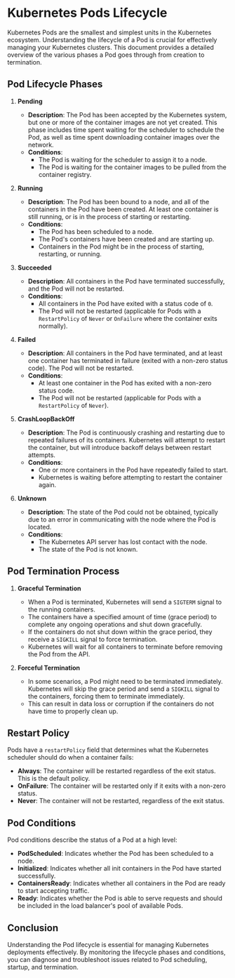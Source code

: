 # Kubernetes Pods Lifecycle

Kubernetes Pods are the smallest and simplest units in the Kubernetes ecosystem. Understanding the lifecycle of a Pod is crucial for effectively managing your Kubernetes clusters. This document provides a detailed overview of the various phases a Pod goes through from creation to termination.

## Pod Lifecycle Phases

1. **Pending**
   - **Description**: The Pod has been accepted by the Kubernetes system, but one or more of the container images are not yet created. This phase includes time spent waiting for the scheduler to schedule the Pod, as well as time spent downloading container images over the network.
   - **Conditions**:
     - The Pod is waiting for the scheduler to assign it to a node.
     - The Pod is waiting for the container images to be pulled from the container registry.

2. **Running**
   - **Description**: The Pod has been bound to a node, and all of the containers in the Pod have been created. At least one container is still running, or is in the process of starting or restarting.
   - **Conditions**:
     - The Pod has been scheduled to a node.
     - The Pod's containers have been created and are starting up.
     - Containers in the Pod might be in the process of starting, restarting, or running.

3. **Succeeded**
   - **Description**: All containers in the Pod have terminated successfully, and the Pod will not be restarted.
   - **Conditions**:
     - All containers in the Pod have exited with a status code of `0`.
     - The Pod will not be restarted (applicable for Pods with a `RestartPolicy` of `Never` or `OnFailure` where the container exits normally).

4. **Failed**
   - **Description**: All containers in the Pod have terminated, and at least one container has terminated in failure (exited with a non-zero status code). The Pod will not be restarted.
   - **Conditions**:
     - At least one container in the Pod has exited with a non-zero status code.
     - The Pod will not be restarted (applicable for Pods with a `RestartPolicy` of `Never`).

5. **CrashLoopBackOff**
   - **Description**: The Pod is continuously crashing and restarting due to repeated failures of its containers. Kubernetes will attempt to restart the container, but will introduce backoff delays between restart attempts.
   - **Conditions**:
     - One or more containers in the Pod have repeatedly failed to start.
     - Kubernetes is waiting before attempting to restart the container again.

6. **Unknown**
   - **Description**: The state of the Pod could not be obtained, typically due to an error in communicating with the node where the Pod is located.
   - **Conditions**:
     - The Kubernetes API server has lost contact with the node.
     - The state of the Pod is not known.

## Pod Termination Process

1. **Graceful Termination**
   - When a Pod is terminated, Kubernetes will send a `SIGTERM` signal to the running containers.
   - The containers have a specified amount of time (grace period) to complete any ongoing operations and shut down gracefully.
   - If the containers do not shut down within the grace period, they receive a `SIGKILL` signal to force termination.
   - Kubernetes will wait for all containers to terminate before removing the Pod from the API.

2. **Forceful Termination**
   - In some scenarios, a Pod might need to be terminated immediately. Kubernetes will skip the grace period and send a `SIGKILL` signal to the containers, forcing them to terminate immediately.
   - This can result in data loss or corruption if the containers do not have time to properly clean up.

## Restart Policy

Pods have a `restartPolicy` field that determines what the Kubernetes scheduler should do when a container fails:

- **Always**: The container will be restarted regardless of the exit status. This is the default policy.
- **OnFailure**: The container will be restarted only if it exits with a non-zero status.
- **Never**: The container will not be restarted, regardless of the exit status.

## Pod Conditions

Pod conditions describe the status of a Pod at a high level:

- **PodScheduled**: Indicates whether the Pod has been scheduled to a node.
- **Initialized**: Indicates whether all init containers in the Pod have started successfully.
- **ContainersReady**: Indicates whether all containers in the Pod are ready to start accepting traffic.
- **Ready**: Indicates whether the Pod is able to serve requests and should be included in the load balancer's pool of available Pods.

## Conclusion

Understanding the Pod lifecycle is essential for managing Kubernetes deployments effectively. By monitoring the lifecycle phases and conditions, you can diagnose and troubleshoot issues related to Pod scheduling, startup, and termination.
